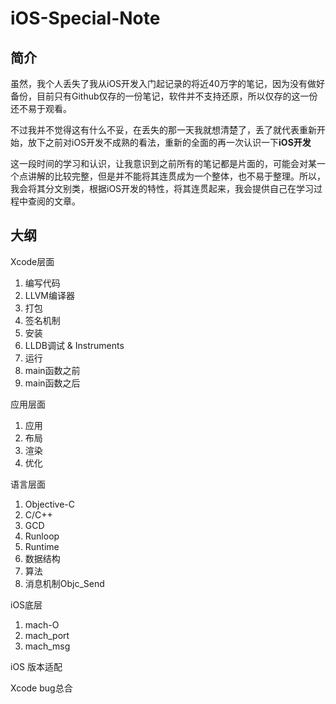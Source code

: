 # iOS-Special-Note

## 简介
虽然，我个人丢失了我从iOS开发入门起记录的将近40万字的笔记，因为没有做好备份，目前只有Github仅存的一份笔记，软件并不支持还原，所以仅存的这一份还不易于观看。

不过我并不觉得这有什么不妥，在丢失的那一天我就想清楚了，丢了就代表重新开始，放下之前对iOS开发不成熟的看法，重新的全面的再一次认识一下**iOS开发**

这一段时间的学习和认识，让我意识到之前所有的笔记都是片面的，可能会对某一个点讲解的比较完整，但是并不能将其连贯成为一个整体，也不易于整理。所以，我会将其分文别类，根据iOS开发的特性，将其连贯起来，我会提供自己在学习过程中查阅的文章。

## 大纲

Xcode层面
1. 编写代码
2. LLVM编译器
3. 打包
4. 签名机制
5. 安装
6. LLDB调试 & Instruments
7. 运行
8. main函数之前
9. main函数之后

应用层面
1. 应用
2. 布局
3. 渲染
4. 优化

语言层面
1. Objective-C
2. C/C++
3. GCD
4. Runloop
5. Runtime
6. 数据结构
7. 算法
8. 消息机制Objc_Send

iOS底层
1. mach-O
2. mach_port
3. mach_msg

iOS 版本适配

Xcode bug总合
